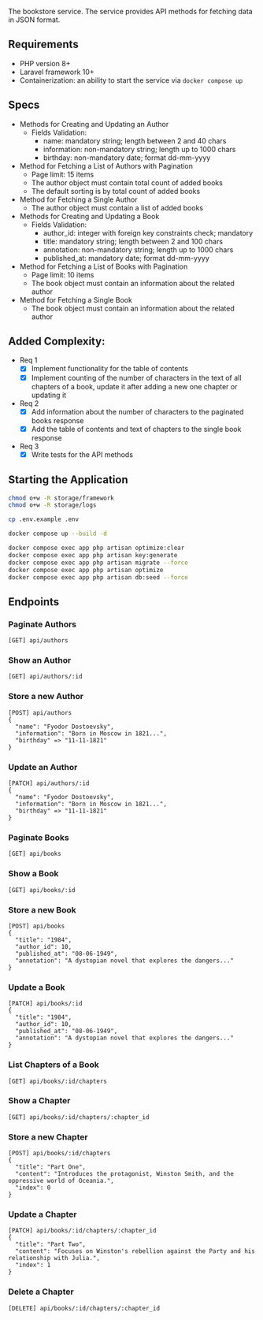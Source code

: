 The bookstore service. The service provides API methods for fetching data in JSON format.

## Requirements
- PHP version 8+
- Laravel framework 10+
- Containerization: an ability to start the service via `docker compose up`

## Specs
- Methods for Creating and Updating an Author
  - Fields Validation:
    - name: mandatory string; length between 2 and 40 chars
    - information: non-mandatory string; length up to 1000 chars
    - birthday: non-mandatory date; format dd-mm-yyyy
- Method for Fetching a List of Authors with Pagination
  - Page limit: 15 items
  - The author object must contain total count of added books
  - The default sorting is by total count of added books
- Method for Fetching a Single Author
  - The author object must contain a list of added books
- Methods for Creating and Updating a Book
  - Fields Validation:
    - author\_id: integer with foreign key constraints check; mandatory
    - title: mandatory string; length between 2 and 100 chars
    - annotation: non-mandatory string; length up to 1000 chars
    - published\_at: mandatory date; format dd-mm-yyyy
- Method for Fetching a List of Books with Pagination
  - Page limit: 10 items
  - The book object must contain an information about the related author
- Method for Fetching a Single Book
  - The book object must contain an information about the related author


## Added Complexity:
- Req 1
  - [x] Implement functionality for the table of contents
  - [x] Implement counting of the number of characters in the text of all chapters of a book, update it after adding a new one chapter or updating it
- Req 2
  - [x] Add information about the number of characters to the paginated books response
  - [x] Add the table of contents and text of chapters to the single book response
- Req 3
  - [x] Write tests for the API methods

## Starting the Application
```sh
chmod o+w -R storage/framework
chmod o+w -R storage/logs
```

```sh
cp .env.example .env
```

```sh
docker compose up --build -d
```

```sh
docker compose exec app php artisan optimize:clear
docker compose exec app php artisan key:generate
docker compose exec app php artisan migrate --force
docker compose exec app php artisan optimize
docker compose exec app php artisan db:seed --force
```

## Endpoints
### Paginate Authors
`[GET] api/authors`

### Show an Author
`[GET] api/authors/:id`

### Store a new Author
```
[POST] api/authors
{
  "name": "Fyodor Dostoevsky",
  "information": "Born in Moscow in 1821...",
  "birthday" => "11-11-1821"
}
```

### Update an Author
```
[PATCH] api/authors/:id
{
  "name": "Fyodor Dostoevsky",
  "information": "Born in Moscow in 1821...",
  "birthday" => "11-11-1821"
}
```

### Paginate Books
`[GET] api/books`

### Show a Book
`[GET] api/books/:id`

### Store a new Book
```
[POST] api/books
{
  "title": "1984",
  "author_id": 10,
  "published_at": "08-06-1949",
  "annotation": "A dystopian novel that explores the dangers..."
}
```

### Update a Book
```
[PATCH] api/books/:id
{
  "title": "1984",
  "author_id": 10,
  "published_at": "08-06-1949",
  "annotation": "A dystopian novel that explores the dangers..."
}
```

### List Chapters of a Book
`[GET] api/books/:id/chapters`

### Show a Chapter
`[GET] api/books/:id/chapters/:chapter_id`

### Store a new Chapter
```
[POST] api/books/:id/chapters
{
  "title": "Part One",
  "content": "Introduces the protagonist, Winston Smith, and the oppressive world of Oceania.",
  "index": 0
}
```

### Update a Chapter
```
[PATCH] api/books/:id/chapters/:chapter_id
{
  "title": "Part Two",
  "content": "Focuses on Winston's rebellion against the Party and his relationship with Julia.",
  "index": 1
}
```

### Delete a Chapter
```
[DELETE] api/books/:id/chapters/:chapter_id
```

